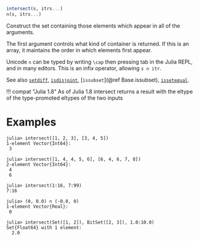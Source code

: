 ```julia
intersect(s, itrs...)
∩(s, itrs...)
```

Construct the set containing those elements which appear in all of the arguments.

The first argument controls what kind of container is returned. If this is an array, it maintains the order in which elements first appear.

Unicode `∩` can be typed by writing `\cap` then pressing tab in the Julia REPL, and in many editors. This is an infix operator, allowing `s ∩ itr`.

See also [`setdiff`](@ref), [`isdisjoint`](@ref), [`issubset`](@ref Base.issubset), [`issetequal`](@ref).

!!! compat "Julia 1.8"
    As of Julia 1.8 intersect returns a result with the eltype of the type-promoted eltypes of the two inputs


# Examples

```jldoctest
julia> intersect([1, 2, 3], [3, 4, 5])
1-element Vector{Int64}:
 3

julia> intersect([1, 4, 4, 5, 6], [6, 4, 6, 7, 8])
2-element Vector{Int64}:
 4
 6

julia> intersect(1:16, 7:99)
7:16

julia> (0, 0.0) ∩ (-0.0, 0)
1-element Vector{Real}:
 0

julia> intersect(Set([1, 2]), BitSet([2, 3]), 1.0:10.0)
Set{Float64} with 1 element:
  2.0
```
